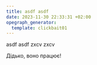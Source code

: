 ```yaml
---
title: asdf asdf
date: 2023-11-30 22:33:31 +02:00
opegraph_generator:
  template: clickbait01
---
```


asdf asdf zxcv zxcv

Дідько, воно працює!
